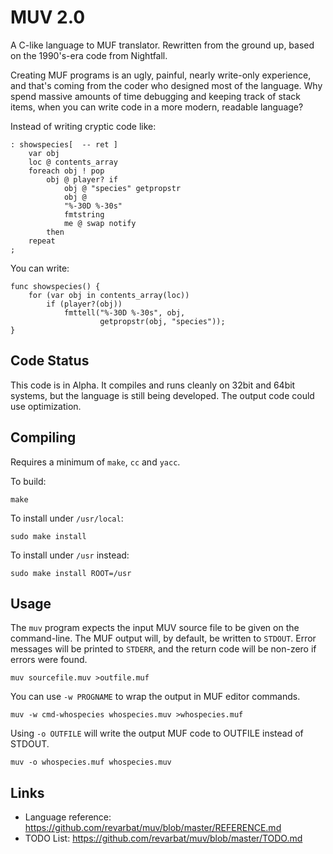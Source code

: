 MUV 2.0
=======

A C-like language to MUF translator.  Rewritten from the ground up, based on the 1990's-era code from Nightfall.

Creating MUF programs is an ugly, painful, nearly write-only experience, and that's coming from the
coder who designed most of the language.  Why spend massive amounts of time debugging and keeping
track of stack items, when you can write code in a more modern, readable language?

Instead of writing cryptic code like:

    : showspecies[  -- ret ]
        var obj
        loc @ contents_array
        foreach obj ! pop
            obj @ player? if
                obj @ "species" getpropstr
                obj @
                "%-30D %-30s"
                fmtstring
                me @ swap notify
            then
        repeat
    ;

You can write:

    func showspecies() {
        for (var obj in contents_array(loc))
            if (player?(obj))
                fmttell("%-30D %-30s", obj,
                        getpropstr(obj, "species"));
    }


Code Status
-----------

This code is in Alpha.  It compiles and runs cleanly on 32bit and 64bit systems, but the language
is still being developed.  The output code could use optimization.


Compiling
---------
Requires a minimum of `make`, `cc` and `yacc`.

To build:

    make

To install under `/usr/local`:

    sudo make install

To install under `/usr` instead:

    sudo make install ROOT=/usr


Usage
-----

The `muv` program expects the input MUV source file to be given on the command-line.
The MUF output will, by default, be written to `STDOUT`.  Error messages will be
printed to `STDERR`, and the return code will be non-zero if errors were found.

    muv sourcefile.muv >outfile.muf

You can use `-w PROGNAME` to wrap the output in MUF editor commands.

    muv -w cmd-whospecies whospecies.muv >whospecies.muf

Using `-o OUTFILE` will write the output MUF code to OUTFILE instead of STDOUT.

    muv -o whospecies.muf whospecies.muv


Links
-----
- Language reference: <https://github.com/revarbat/muv/blob/master/REFERENCE.md>
- TODO List: <https://github.com/revarbat/muv/blob/master/TODO.md>


